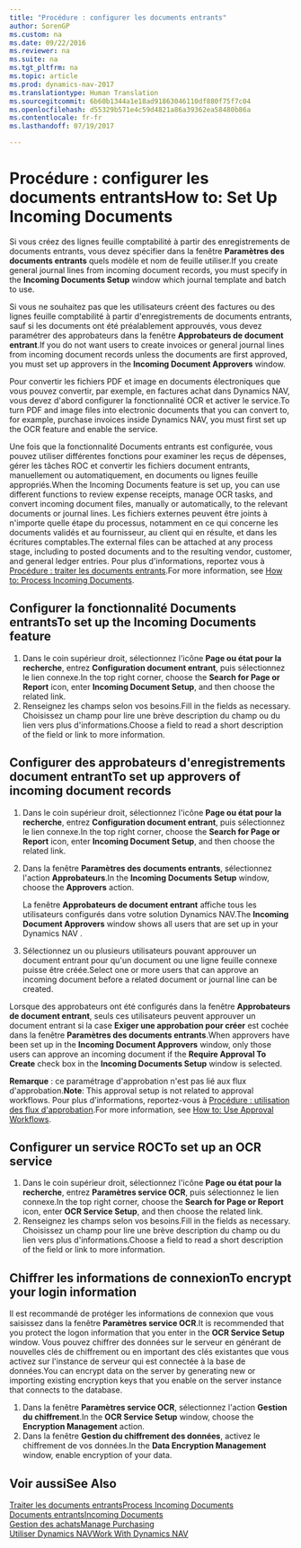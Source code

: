 ```yaml
---
title: "Procédure : configurer les documents entrants"
author: SorenGP
ms.custom: na
ms.date: 09/22/2016
ms.reviewer: na
ms.suite: na
ms.tgt_pltfrm: na
ms.topic: article
ms.prod: dynamics-nav-2017
ms.translationtype: Human Translation
ms.sourcegitcommit: 6b60b1344a1e18ad91863046110df880f75f7c04
ms.openlocfilehash: d55329b571e4c59d4821a86a39362ea58480b86a
ms.contentlocale: fr-fr
ms.lasthandoff: 07/19/2017

---
```


# <a name="how-to-set-up-incoming-documents"></a><span data-ttu-id="6eb99-102">Procédure : configurer les documents entrants</span><span class="sxs-lookup"><span data-stu-id="6eb99-102">How to: Set Up Incoming Documents</span></span>
<span data-ttu-id="6eb99-103">Si vous créez des lignes feuille comptabilité à partir des enregistrements de documents entrants, vous devez spécifier dans la fenêtre **Paramètres des documents entrants** quels modèle et nom de feuille utiliser.</span><span class="sxs-lookup"><span data-stu-id="6eb99-103">If you create general journal lines from incoming document records, you must specify in the **Incoming Documents Setup** window which journal template and batch to use.</span></span>

<span data-ttu-id="6eb99-104">Si vous ne souhaitez pas que les utilisateurs créent des factures ou des lignes feuille comptabilité à partir d'enregistrements de documents entrants, sauf si les documents ont été préalablement approuvés, vous devez paramétrer des approbateurs dans la fenêtre **Approbateurs de document entrant**.</span><span class="sxs-lookup"><span data-stu-id="6eb99-104">If you do not want users to create invoices or general journal lines from incoming document records unless the documents are first approved, you must set up approvers in the **Incoming Document Approvers** window.</span></span>

<span data-ttu-id="6eb99-105">Pour convertir les fichiers PDF et image en documents électroniques que vous pouvez convertir, par exemple, en factures achat dans Dynamics NAV, vous devez d'abord configurer la fonctionnalité OCR et activer le service.</span><span class="sxs-lookup"><span data-stu-id="6eb99-105">To turn PDF and image files into electronic documents that you can convert to, for example, purchase invoices inside Dynamics NAV, you must first set up the OCR feature and enable the service.</span></span>

<span data-ttu-id="6eb99-106">Une fois que la fonctionnalité Documents entrants est configurée, vous pouvez utiliser différentes fonctions pour examiner les reçus de dépenses, gérer les tâches ROC et convertir les fichiers document entrants, manuellement ou automatiquement, en documents ou lignes feuille appropriés.</span><span class="sxs-lookup"><span data-stu-id="6eb99-106">When the Incoming Documents feature is set up, you can use different functions to review expense receipts, manage OCR tasks, and convert incoming document files, manually or automatically, to the relevant documents or journal lines.</span></span> <span data-ttu-id="6eb99-107">Les fichiers externes peuvent être joints à n'importe quelle étape du processus, notamment en ce qui concerne les documents validés et au fournisseur, au client qui en résulte, et dans les écritures comptables.</span><span class="sxs-lookup"><span data-stu-id="6eb99-107">The external files can be attached at any process stage, including to posted documents and to the resulting vendor, customer, and general ledger entries.</span></span> <span data-ttu-id="6eb99-108">Pour plus d'informations, reportez vous à [Procédure : traiter les documents entrants](across-process-income-documents.md).</span><span class="sxs-lookup"><span data-stu-id="6eb99-108">For more information, see [How to: Process Incoming Documents](across-process-income-documents.md).</span></span>

## <a name="to-set-up-the-incoming-documents-feature"></a><span data-ttu-id="6eb99-109">Configurer la fonctionnalité Documents entrants</span><span class="sxs-lookup"><span data-stu-id="6eb99-109">To set up the Incoming Documents feature</span></span>
1. <span data-ttu-id="6eb99-110">Dans le coin supérieur droit, sélectionnez l'icône **Page ou état pour la recherche**, entrez **Configuration document entrant**, puis sélectionnez le lien connexe.</span><span class="sxs-lookup"><span data-stu-id="6eb99-110">In the top right corner, choose the **Search for Page or Report** icon, enter **Incoming Document Setup**, and then choose the related link.</span></span>
2. <span data-ttu-id="6eb99-111">Renseignez les champs selon vos besoins.</span><span class="sxs-lookup"><span data-stu-id="6eb99-111">Fill in the fields as necessary.</span></span> <span data-ttu-id="6eb99-112">Choisissez un champ pour lire une brève description du champ ou du lien vers plus d'informations.</span><span class="sxs-lookup"><span data-stu-id="6eb99-112">Choose a field to read a short description of the field or link to more information.</span></span>

## <a name="to-set-up-approvers-of-incoming-document-records"></a><span data-ttu-id="6eb99-113">Configurer des approbateurs d'enregistrements document entrant</span><span class="sxs-lookup"><span data-stu-id="6eb99-113">To set up approvers of incoming document records</span></span>
1. <span data-ttu-id="6eb99-114">Dans le coin supérieur droit, sélectionnez l'icône **Page ou état pour la recherche**, entrez **Configuration document entrant**, puis sélectionnez le lien connexe.</span><span class="sxs-lookup"><span data-stu-id="6eb99-114">In the top right corner, choose the **Search for Page or Report** icon, enter **Incoming Document Setup**, and then choose the related link.</span></span>  
2. <span data-ttu-id="6eb99-115">Dans la fenêtre **Paramètres des documents entrants**, sélectionnez l'action **Approbateurs**.</span><span class="sxs-lookup"><span data-stu-id="6eb99-115">In the **Incoming Documents Setup** window, choose the **Approvers** action.</span></span>

    <span data-ttu-id="6eb99-116">La fenêtre **Approbateurs de document entrant** affiche tous les utilisateurs configurés dans votre solution Dynamics NAV.</span><span class="sxs-lookup"><span data-stu-id="6eb99-116">The **Incoming Document Approvers** window shows all users that are set up in your Dynamics NAV .</span></span>  
3. <span data-ttu-id="6eb99-117">Sélectionnez un ou plusieurs utilisateurs pouvant approuver un document entrant pour qu'un document ou une ligne feuille connexe puisse être créée.</span><span class="sxs-lookup"><span data-stu-id="6eb99-117">Select one or more users that can approve an incoming document before a related document or journal line can be created.</span></span>

<span data-ttu-id="6eb99-118">Lorsque des approbateurs ont été configurés dans la fenêtre **Approbateurs de document entrant**, seuls ces utilisateurs peuvent approuver un document entrant si la case **Exiger une approbation pour créer** est cochée dans la fenêtre **Paramètres des documents entrants**.</span><span class="sxs-lookup"><span data-stu-id="6eb99-118">When approvers have been set up in the **Incoming Document Approvers** window, only those users can approve an incoming document if the **Require Approval To Create** check box in the **Incoming Documents Setup** window is selected.</span></span>

<span data-ttu-id="6eb99-119">**Remarque** : ce paramétrage d'approbation n'est pas lié aux flux d'approbation.</span><span class="sxs-lookup"><span data-stu-id="6eb99-119">**Note**: This approval setup is not related to approval workflows.</span></span> <span data-ttu-id="6eb99-120">Pour plus d'informations, reportez-vous à [Procédure : utilisation des flux d'approbation](across-how-use-approval-workflows.md).</span><span class="sxs-lookup"><span data-stu-id="6eb99-120">For more information, see [How to: Use Approval Workflows](across-how-use-approval-workflows.md).</span></span>

## <a name="to-set-up-an-ocr-service"></a><span data-ttu-id="6eb99-121">Configurer un service ROC</span><span class="sxs-lookup"><span data-stu-id="6eb99-121">To set up an OCR service</span></span>
1. <span data-ttu-id="6eb99-122">Dans le coin supérieur droit, sélectionnez l'icône **Page ou état pour la recherche**, entrez **Paramètres service OCR**, puis sélectionnez le lien connexe.</span><span class="sxs-lookup"><span data-stu-id="6eb99-122">In the top right corner, choose the **Search for Page or Report** icon, enter **OCR Service Setup**, and then choose the related link.</span></span>
2. <span data-ttu-id="6eb99-123">Renseignez les champs selon vos besoins.</span><span class="sxs-lookup"><span data-stu-id="6eb99-123">Fill in the fields as necessary.</span></span> <span data-ttu-id="6eb99-124">Choisissez un champ pour lire une brève description du champ ou du lien vers plus d'informations.</span><span class="sxs-lookup"><span data-stu-id="6eb99-124">Choose a field to read a short description of the field or link to more information.</span></span>


## <a name="to-encrypt-your-login-information"></a><span data-ttu-id="6eb99-125">Chiffrer les informations de connexion</span><span class="sxs-lookup"><span data-stu-id="6eb99-125">To encrypt your login information</span></span>
<span data-ttu-id="6eb99-126">Il est recommandé de protéger les informations de connexion que vous saisissez dans la fenêtre **Paramètres service OCR**.</span><span class="sxs-lookup"><span data-stu-id="6eb99-126">It is recommended that you protect the logon information that you enter in the **OCR Service Setup** window.</span></span> <span data-ttu-id="6eb99-127">Vous pouvez chiffrer des données sur le serveur en générant de nouvelles clés de chiffrement ou en important des clés existantes que vous activez sur l'instance de serveur qui est connectée à la base de données.</span><span class="sxs-lookup"><span data-stu-id="6eb99-127">You can encrypt data on the server by generating new or importing existing encryption keys that you enable on the server instance that connects to the database.</span></span>

1. <span data-ttu-id="6eb99-128">Dans la fenêtre **Paramètres service OCR**, sélectionnez l'action **Gestion du chiffrement**.</span><span class="sxs-lookup"><span data-stu-id="6eb99-128">In the **OCR Service Setup** window, choose the **Encryption Management** action.</span></span>
2. <span data-ttu-id="6eb99-129">Dans la fenêtre **Gestion du chiffrement des données**, activez le chiffrement de vos données.</span><span class="sxs-lookup"><span data-stu-id="6eb99-129">In the **Data Encryption Management** window, enable encryption of your data.</span></span>

## <a name="see-also"></a><span data-ttu-id="6eb99-130">Voir aussi</span><span class="sxs-lookup"><span data-stu-id="6eb99-130">See Also</span></span>  
[<span data-ttu-id="6eb99-131">Traiter les documents entrants</span><span class="sxs-lookup"><span data-stu-id="6eb99-131">Process Incoming Documents</span></span>](across-process-income-documents.md)  
[<span data-ttu-id="6eb99-132">Documents entrants</span><span class="sxs-lookup"><span data-stu-id="6eb99-132">Incoming Documents</span></span>](across-income-documents.md)  
[<span data-ttu-id="6eb99-133">Gestion des achats</span><span class="sxs-lookup"><span data-stu-id="6eb99-133">Manage Purchasing</span></span>](purchasing-manage-purchasing.md)  
[<span data-ttu-id="6eb99-134">Utiliser Dynamics NAV</span><span class="sxs-lookup"><span data-stu-id="6eb99-134">Work With Dynamics NAV</span></span>](ui-work-product.md)


